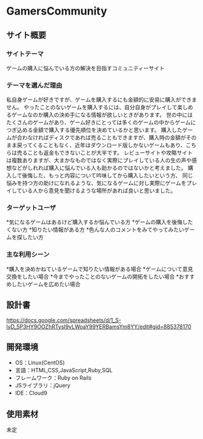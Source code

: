 # GamersCommunity

## サイト概要
### サイトテーマ
ゲームの購入に悩んでいる方の解決を目指すコミュニティーサイト

### テーマを選んだ理由
私自身ゲームが好きですが、ゲームを購入するにも金額的に安易に購入ができません。
やったことのないゲームを購入するには、自分自身がプレイして楽しめるゲームなのか購入の決め手になる情報が欲しいときがあります。
世の中にはたくさんのゲームがあり、ゲーム好きにとっては多くのゲームの中からゲームにつぎ込める金額で購入する優先順位を決めているかと思います。
購入したゲームが合わなければディスクであれば売ることもできますが、購入時の金額がそのまま戻ってくることもなく、近年はダウンロード版しかないゲームもあり、こちらは売ることも返金もできないことが大半です。
レビューサイトや攻略サイトは複数ありますが、大まかなものではなく実際にプレイしている人の生の声や感想などがしれれば購入に悩んでいる人も助かるのではないかと考えました。
購入して後悔した、もっと内容について吟味してから購入したいという方、
同じ悩みを持つ方の助けになれるような、気になるゲームに対し実際にゲームをプレイしている人から意見を聞けるような場所があれば良いと思いました。

### ターゲットユーザ
*気になるゲームはあるけど購入するか悩んでいる方
*ゲームの購入を後悔したくない方
*知りたい情報がある方
*色んな人のコメントをみてやってみたいゲームを探したい方

### 主な利用シーン
*購入を決めかねているゲームで知りたい情報がある場合
*ゲームについて意見交換をしたい場合
*今までやったことのないゲームの開拓をしたい場合
*おすすめしたいゲームを広めたい場合

## 設計書
https://docs.google.com/spreadsheets/d/1_S-lyD_5P3HY9OOZhRTysI9vLWoaY99YERBamsYm8YY/edit#gid=885378170

## 開発環境
- OS：Linux(CentOS)
- 言語：HTML,CSS,JavaScript,Ruby,SQL
- フレームワーク：Ruby on Rails
- JSライブラリ：jQuery
- IDE：Cloud9

## 使用素材
未定